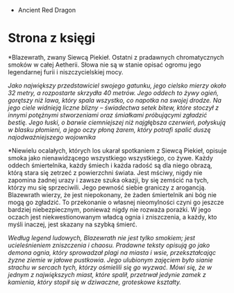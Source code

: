 * Ancient Red Dragon

# Strona z księgi
*Blazewrath, zwany Siewcą Piekieł. Ostatni z pradawnych chromatycznych smoków w całej Aetherii. Słowa nie są w stanie opisać ogromu jego legendarnej furii i niszczycielskiej mocy.

*Jako największy przedstawiciel swojego gatunku, jego cielsko mierzy około 32 metry, a rozpostarte skrzydła 40 metrów. Jego oddech to żywy ogień, gorętszy niż lawa, który spala wszystko, co napotka na swojej drodze. Na jego ciele widnieją liczne blizny – świadectwa setek bitew, które stoczył z innymi potężnymi stworzeniami oraz śmiałkami próbującymi zgładzić bestię. Jego łuski, o barwie ciemniejszej niż najgłębsza czerwień, połyskują w blasku płomieni, a jego oczy płoną żarem, który potrafi spalić duszę najodważniejszego wojownika*

*Niewielu ocalałych, których los ukarał spotkaniem z Siewcą Piekieł, opisuje smoka jako nienawidzącego wszystkiego wszystkiego, co żywe. Każdy oddech śmiertelnika, każdy śmiech i każda radość są dla niego obrazą, którą stara się zetrzeć z powierzchni świata. Jest mściwy, nigdy nie zapomina żadnej urazy i zawsze szuka okazji, by się zemścić na tych, którzy mu się sprzeciwili. Jego pewność siebie graniczy z arogancją. Blazewrath wierzy, że jest niepokonany, że żaden śmiertelnik ani bóg nie mogą go zgładzić. To przekonanie o własnej nieomylności czyni go jeszcze bardziej niebezpiecznym, ponieważ nigdy nie rozważa porażki. W jego oczach jest niekwestionowanym władcą ognia i zniszczenia, a każdy, kto myśli inaczej, jest skazany na szybką śmierć.

*Według legend ludowych, Blazewrath nie jest tylko smokiem; jest ucieleśnieniem zniszczenia i chaosu. Pradawne teksty opisują go jako demona ognia, który sprowadzał plagi na miasta i wsie, przekształcając żyzne ziemie w jałowe pustkowia. Jego ulubionym zajęciem było sianie strachu w sercach tych, którzy ośmielili się go wyzwać. Mówi się, że w jednym z największych miast, które spalił, przetrwał jedynie zamek z kamienia, który stopił się w dziwaczne, groteskowe kształty.*